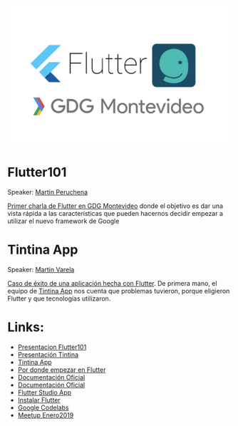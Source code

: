 ![alt text](https://github.com/gdgmontevideo/meetups/blob/master/201901%20Enero2019/GDGMeetup201901.jpg "Meetup Enero2019")

# Flutter101

Speaker: [Martin Peruchena](https://www.linkedin.com/in/martin-peruchena-04b41166/)


[Primer charla de Flutter en GDG Montevideo](https://github.com/gdgmontevideo/meetups/blob/master/enero2019/Flutter101-GDGMVD.pdf) donde el objetivo es dar una vista rápida a las características que pueden hacernos decidir empezar a utilizar el nuevo framework de Google


# Tintina App
   
Speaker: [Martin Varela](https://www.linkedin.com/in/mart%C3%ADn-varela-27479671/)

[Caso de éxito de una aplicación hecha con Flutter](https://github.com/gdgmontevideo/meetups/blob/master/enero2019/Tintina%20Flutter%20GDG.pdf). De primera mano, el equipo de [Tintina App](https://tintina.co/) nos cuenta que problemas tuvieron, porque eligieron Flutter y que tecnologías utilizaron.



# Links:

* [Presentacion Flutter101](https://github.com/gdgmontevideo/meetups/blob/master/enero2019/Flutter101-GDGMVD.pdf)
* [Presentación Tintina](https://github.com/gdgmontevideo/meetups/blob/master/enero2019/Tintina%20Flutter%20GDG.pdf)
* [Tintina App](https://tintina.co/)
* [Por donde empezar en Flutter](https://medium.com/@tinoper/por-d%C3%B3nde-empezamos-en-flutter-d23616eac585)
* [Documentación Oficial](https://flutter.io)
* [Documentación Oficial](https://flutter-es.io)
* [Flutter Studio App](https://flutterstudio.app/)
* [Instalar Flutter](https://flutter.io/docs/get-started/install)
* [Google Codelabs](https://codelabs.developers.google.com/?cat=Flutter)
* [Meetup Enero2019](https://www.meetup.com/es-ES/GDGMontevideo/events/258184298/)
